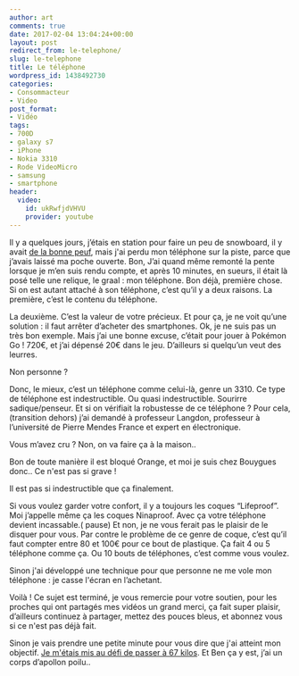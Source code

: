 ```yaml
---
author: art
comments: true
date: 2017-02-04 13:04:24+00:00
layout: post
redirect_from: le-telephone/
slug: le-telephone
title: Le téléphone
wordpress_id: 1438492730
categories:
- Consommacteur
- Video
post_format:
- Vidéo
tags:
- 700D
- galaxy s7
- iPhone
- Nokia 3310
- Rode VideoMicro
- samsung
- smartphone
header:
  video:
    id: ukRwfjdVHVU
    provider: youtube
---
```


Il y a quelques jours, j’étais en station pour faire un peu de snowboard, il y avait [de la bonne peuf](https://irz.fr/de-la-bonne-puff), mais j'ai perdu mon téléphone sur la piste, parce que j’avais laissé ma poche ouverte. Bon, J’ai quand même remonté la pente lorsque je m’en suis rendu compte, et après 10 minutes, en sueurs, il était là posé telle une relique, le graal : mon téléphone. Bon déjà, première chose. Si on est autant attaché à son téléphone, c’est qu’il y a deux raisons. La première, c’est le contenu du téléphone.
<!-- more -->

La deuxième. C’est la valeur de votre précieux. Et pour ça, je ne voit qu’une solution : il faut arrêter d’acheter des smartphones. Ok, je ne suis pas un très bon exemple. Mais j’ai une bonne excuse, c’était pour jouer à Pokémon Go ! 720€, et j’ai dépensé 20€ dans le jeu. D’ailleurs si quelqu’un veut des leurres.

Non personne ?

Donc, le mieux, c’est un téléphone comme celui-là, genre un 3310. Ce type de téléphone est indestructible. Ou quasi indestructible. Sourirre sadique/penseur. Et si on vérifiait la robustesse de ce téléphone ? Pour cela, (transition dehors) j’ai demandé à professeur Langdon, professeur à l’université de Pierre Mendes France et expert en électronique.

Vous m’avez cru ? Non, on va faire ça à la maison..

Bon de toute manière il est bloqué Orange, et moi je suis chez Bouygues donc.. Ce n'est pas si grave !

Il est pas si indestructible que ça finalement.

Si vous voulez garder votre confort, il y a toujours les coques “Lifeproof”. Moi j’appelle même ça les coques Ninaproof. Avec ça votre téléphone devient incassable.( pause) Et non, je ne vous ferait pas le plaisir de le disquer pour vous. Par contre le problème de ce genre de coque, c’est qu’il faut compter entre 80 et 100€ pour ce bout de plastique. Ça fait 4 ou 5 téléphone comme ça. Ou 10 bouts de téléphones, c’est comme vous voulez.

Sinon j'ai développé une technique pour que personne ne me vole mon téléphone : je casse l'écran en l’achetant.

Voilà ! Ce sujet est terminé, je vous remercie pour votre soutien, pour les proches qui ont partagés mes vidéos un grand merci, ça fait super plaisir, d’ailleurs continuez à partager, mettez des pouces bleus, et abonnez vous si ce n'est pas déjà fait.

Sinon je vais prendre une petite minute pour vous dire que j'ai atteint mon objectif. [Je m'étais mis au défi de passer à 67 kilos](https://irz.fr/le-dernier-repas-du-prisonnier). Et Ben ça y est, j’ai un corps d’apollon poilu..
